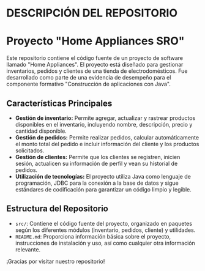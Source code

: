 # DESCRIPCIÓN DEL REPOSITORIO

# Proyecto "Home Appliances SRO"

Este repositorio contiene el código fuente de un proyecto de software llamado "Home Appliances". El proyecto está diseñado para gestionar inventarios, pedidos y clientes de una tienda de electrodomésticos. Fue desarrollado como parte de una evidencia de desempeño para el componente formativo "Construcción de aplicaciones con Java".

## Características Principales

- **Gestión de inventario:** Permite agregar, actualizar y rastrear productos disponibles en el inventario, incluyendo nombre, descripción, precio y cantidad disponible.
- **Gestión de pedidos:** Permite realizar pedidos, calcular automáticamente el monto total del pedido e incluir información del cliente y los productos solicitados.
- **Gestión de clientes:** Permite que los clientes se registren, inicien sesión, actualicen su información de perfil y vean su historial de pedidos.
- **Utilización de tecnologías:** El proyecto utiliza Java como lenguaje de programación, JDBC para la conexión a la base de datos y sigue estándares de codificación para garantizar un código limpio y legible.

## Estructura del Repositorio

- `src/`: Contiene el código fuente del proyecto, organizado en paquetes según los diferentes módulos (inventario, pedidos, cliente) y utilidades.
- `README.md`: Proporciona información básica sobre el proyecto, instrucciones de instalación y uso, así como cualquier otra información relevante.

¡Gracias por visitar nuestro repositorio!